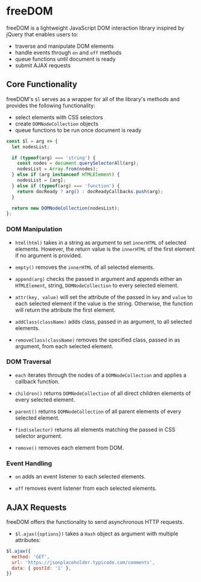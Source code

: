 # freeDOM #

freeDOM is a lightweight JavaScript DOM interaction library inspired by jQuery that enables users to:

- traverse and manipulate DOM elements
- handle events through `on` and `off` methods
- queue functions until document is ready
- submit AJAX requests

## Core Functionality ##

freeDOM's `$l` serves as a wrapper for all of the library's methods and provides the following functionality:

- select elements with CSS selectors
- create `DOMNodeCollection` objects
- queue functions to be run once document is ready

```javascript
const $l = arg => {
  let nodesList;

  if (typeof(arg) === 'string') {
    const nodes = document.querySelectorAll(arg);
    nodesList = Array.from(nodes);
  } else if (arg instanceof HTMLElement) {
    nodesList = [arg];
  } else if (typeof(arg) === 'function') {
    return docReady ? arg() : docReadyCallbacks.push(arg);
  }

  return new DOMNodeCollection(nodesList);
};
```

### DOM Manipulation ###

- `html(html)` takes in a string as argument to set `innerHTML` of selected elements. However, the return value is the `innerHTML` of the first element if no argument is provided.

- `empty()` removes the `innerHTML` of all selected elements.

- `append(arg)` checks the passed in argument and appends either an `HTMLElement`, string, `DOMNodeCollection` to every selected element.

- `attr(key, value)` will set the attribute of the passed in `key` and `value` to each selected element if the value is the string. Otherwise, the function will return the attribute the first element.

- `addClass(className)` adds class, passed in as argument, to all selected elements.

- `removeClass(className)` removes the specified class, passed in as argument, from each selected element.

### DOM Traversal ###

- `each` iterates through the nodes of a `DOMNodeCollection` and applies a callback function.

- `children()` returns `DOMNodeCollection` of all direct children elements of every selected element.

- `parent()` returns `DOMNodeCollection` of all parent elements of every selected element.

- `find(selector)` returns all elements matching the passed in CSS selector argument.

- `remove()` removes each element from DOM.

### Event Handling ###

- `on` adds an event listener to each selected elements.

- `off` removes event listener from each selected elements.

## AJAX Requests ##

freeDOM offers the functionality to send asynchronous HTTP requests.

- `$l.ajax({options})` takes a `Hash` object as argument with multiple attributes:

```javascript
$l.ajax({
  method: 'GET',
  url: 'https://jsonplaceholder.typicode.com/comments',
  data: { postId: '1' },
})
```
